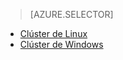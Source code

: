 > [AZURE.SELECTOR]
- [Clúster de Linux](../articles/hdinsight/hdinsight-hadoop-run-samples-linux.md)
- [Clúster de Windows](../articles/hdinsight/hdinsight-run-samples.md)
